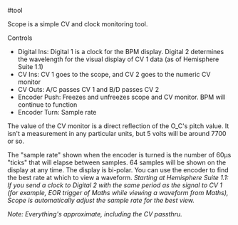 #tool

Scope is a simple CV and clock monitoring tool.

Controls
* Digital Ins: Digital 1 is a clock for the BPM display. Digital 2 determines the wavelength for the visual display of CV 1 data (as of Hemisphere Suite 1.1)
* CV Ins: CV 1 goes to the scope, and CV 2 goes to the numeric CV monitor
* CV Outs: A/C passes CV 1 and B/D passes CV 2
* Encoder Push: Freezes and unfreezes scope and CV monitor. BPM will continue to function
* Encoder Turn: Sample rate

The value of the CV monitor is a direct reflection of the O_C's pitch value. It isn't a measurement in any particular units, but 5 volts will be around 7700 or so.

The "sample rate" shown when the encoder is turned is the number of 60µs "ticks" that will elapse between samples. 64 samples will be shown on the display at any time. The display is bi-polar. You can use the encoder to find the best rate at which to view a waveform. _Starting at Hemisphere Suite 1.1: If you send a clock to Digital 2 with the same period as the signal to CV 1 (for example, EOR trigger of Maths while viewing a waveform from Maths), Scope is automatically adjust the sample rate for the best view._

_Note: Everything's approximate, including the CV passthru._